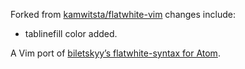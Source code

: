 Forked from  [kamwitsta/flatwhite-vim](https://github.com/kamwitsta/flatwhite-vim)
changes include:
*   tablinefill color added.

A Vim port of [biletskyy’s flatwhite-syntax for Atom](https://github.com/biletskyy/flatwhite-syntax).
